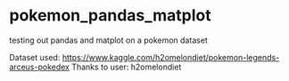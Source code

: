 # pokemon_pandas_matplot
testing out pandas and matplot on a pokemon dataset


Dataset used: https://www.kaggle.com/h2omelondiet/pokemon-legends-arceus-pokedex
Thanks to user: h2omelondiet
